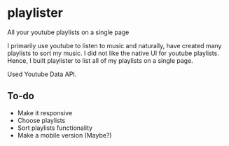 # playlister
All your youtube playlists on a single page

I primarily use youtube to listen to music and naturally, have created many playlists to sort my music.
I did not like the native UI for youtube playlists. Hence, I built playlister to list all of my playlists on a single page.

Used Youtube Data API.

## To-do

- Make it responsive
- Choose playlists
- Sort playlists functionality
- Make a mobile version (Maybe?)
